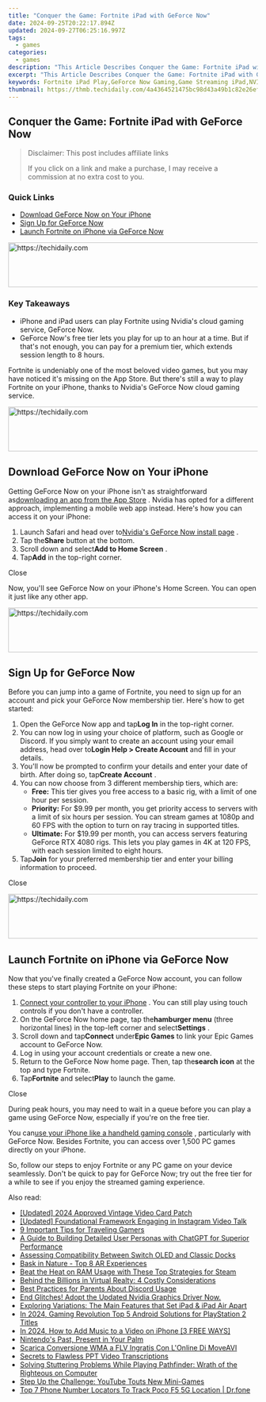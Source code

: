 ```yaml
---
title: "Conquer the Game: Fortnite iPad with GeForce Now"
date: 2024-09-25T20:22:17.894Z
updated: 2024-09-27T06:25:16.997Z
tags:
  - games
categories:
  - games
description: "This Article Describes Conquer the Game: Fortnite iPad with GeForce Now"
excerpt: "This Article Describes Conquer the Game: Fortnite iPad with GeForce Now"
keywords: Fortnite iPad Play,GeForce Now Gaming,Game Streaming iPad,NVIDIA Games Mobile,Fortnite on iPad,Gaming with GeForce Now,Mobile Game Esports
thumbnail: https://thmb.techidaily.com/4a4364521475bc98d43a49b1c82e26ef445f3c795924721c63fb3c06810bfd5f.jpg
---
```


## Conquer the Game: Fortnite iPad with GeForce Now

>  Disclaimer: This post includes affiliate links
>
>  If you click on a link and make a purchase, I may receive a commission at no extra cost to you.
>

### Quick Links

* [Download GeForce Now on Your iPhone](#download-geforce-now-on-your-iphone)
* [Sign Up for GeForce Now](#sign-up-for-geforce-now)
* [Launch Fortnite on iPhone via GeForce Now](#launch-fortnite-on-iphone-via-geforce-now)

<!-- affiliate ads begin -->
<a href="https://aligracehair.sjv.io/c/5597632/1938698/19272" target="_top" id="1938698">
  <img src="//a.impactradius-go.com/display-ad/19272-1938698" border="0" alt="https://techidaily.com" width="728" height="90"/>
</a>
<img height="0" width="0" src="https://aligracehair.sjv.io/i/5597632/1938698/19272" style="position:absolute;visibility:hidden;" border="0" />
<!-- affiliate ads end -->

### Key Takeaways

* iPhone and iPad users can play Fortnite using Nvidia's cloud gaming service, GeForce Now.
* GeForce Now's free tier lets you play for up to an hour at a time. But if that's not enough, you can pay for a premium tier, which extends session length to 8 hours.

 Fortnite is undeniably one of the most beloved video games, but you may have noticed it's missing on the App Store. But there's still a way to play Fortnite on your iPhone, thanks to Nvidia's GeForce Now cloud gaming service.

<!-- affiliate ads begin -->
<a href="https://ephamedtechinc.pxf.io/c/5597632/2145009/26400" target="_top" id="2145009">
  <img src="//a.impactradius-go.com/display-ad/26400-2145009" border="0" alt="https://techidaily.com" width="728" height="90"/>
</a>
<img height="0" width="0" src="https://ephamedtechinc.pxf.io/i/5597632/2145009/26400" style="position:absolute;visibility:hidden;" border="0" />
<!-- affiliate ads end -->

## Download GeForce Now on Your iPhone

 Getting GeForce Now on your iPhone isn't as straightforward as[downloading an app from the App Store](https://www.makeuseof.com/how-to-download-apps-from-app-store/) . Nvidia has opted for a different approach, implementing a mobile web app instead. Here's how you can access it on your iPhone:

1. Launch Safari and head over to[Nvidia's GeForce Now install page](https://play.geforcenow.com/mall/#/install) .
2. Tap the**Share** button at the bottom.
3. Scroll down and select**Add to Home Screen** .
4. Tap**Add** in the top-right corner.

Close

 Now, you'll see GeForce Now on your iPhone's Home Screen. You can open it just like any other app.

<!-- affiliate ads begin -->
<a href="https://wigfever.sjv.io/c/5597632/2014849/22899" target="_top" id="2014849">
  <img src="//a.impactradius-go.com/display-ad/22899-2014849" border="0" alt="https://techidaily.com" width="728" height="90"/>
</a>
<img height="0" width="0" src="https://wigfever.sjv.io/i/5597632/2014849/22899" style="position:absolute;visibility:hidden;" border="0" />
<!-- affiliate ads end -->

## Sign Up for GeForce Now

 Before you can jump into a game of Fortnite, you need to sign up for an account and pick your GeForce Now membership tier. Here's how to get started:

1. Open the GeForce Now app and tap**Log In** in the top-right corner.
2. You can now log in using your choice of platform, such as Google or Discord. If you simply want to create an account using your email address, head over to**Login Help > Create Account** and fill in your details.
3. You'll now be prompted to confirm your details and enter your date of birth. After doing so, tap**Create Account** .
4. You can now choose from 3 different membership tiers, which are:  
   * **Free:** This tier gives you free access to a basic rig, with a limit of one hour per session.  
   * **Priority:** For $9.99 per month, you get priority access to servers with a limit of six hours per session. You can stream games at 1080p and 60 FPS with the option to turn on ray tracing in supported titles.  
   * **Ultimate:** For $19.99 per month, you can access servers featuring GeForce RTX 4080 rigs. This lets you play games in 4K at 120 FPS, with each session limited to eight hours.
5. Tap**Join** for your preferred membership tier and enter your billing information to proceed.

Close

<!-- affiliate ads begin -->
<a href="https://appsumo.8odi.net/c/5597632/2049388/7443" target="_top" id="2049388">
  <img src="//a.impactradius-go.com/display-ad/7443-2049388" border="0" alt="https://techidaily.com" width="728" height="90"/>
</a>
<img height="0" width="0" src="https://appsumo.8odi.net/i/5597632/2049388/7443" style="position:absolute;visibility:hidden;" border="0" />
<!-- affiliate ads end -->

## Launch Fortnite on iPhone via GeForce Now

 Now that you've finally created a GeForce Now account, you can follow these steps to start playing Fortnite on your iPhone:

1. [Connect your controller to your iPhone](https://www.makeuseof.com/how-to-connect-ps5-controller-to-phone/) . You can still play using touch controls if you don't have a controller.
2. On the GeForce Now home page, tap the**hamburger menu** (three horizontal lines) in the top-left corner and select**Settings** .
3. Scroll down and tap**Connect** under**Epic Games** to link your Epic Games account to GeForce Now.
4. Log in using your account credentials or create a new one.
5. Return to the GeForce Now home page. Then, tap the**search icon** at the top and type Fortnite.
6. Tap**Fortnite** and select**Play** to launch the game.

Close

 During peak hours, you may need to wait in a queue before you can play a game using GeForce Now, especially if you're on the free tier.

 You can[use your iPhone like a handheld gaming console](https://www.makeuseof.com/how-to-turn-iphone-into-gaming-console/) , particularly with GeForce Now. Besides Fortnite, you can access over 1,500 PC games directly on your iPhone.

 So, follow our steps to enjoy Fortnite or any PC game on your device seamlessly. Don't be quick to pay for GeForce Now; try out the free tier for a while to see if you enjoy the streamed gaming experience.

<ins class="adsbygoogle"
     style="display:block"
     data-ad-format="autorelaxed"
     data-ad-client="ca-pub-7571918770474297"
     data-ad-slot="1223367746"></ins>

<ins class="adsbygoogle"
     style="display:block"
     data-ad-client="ca-pub-7571918770474297"
     data-ad-slot="8358498916"
     data-ad-format="auto"
     data-full-width-responsive="true"></ins>

<span class="atpl-alsoreadstyle">Also read:</span>
<div><ul>
<li><a href="https://screen-capture.techidaily.com/updated-2024-approved-vintage-video-card-patch/"><u>[Updated] 2024 Approved Vintage Video Card Patch</u></a></li>
<li><a href="https://instagram-video-recordings.techidaily.com/updated-foundational-framework-engaging-in-instagram-video-talk/"><u>[Updated] Foundational Framework Engaging in Instagram Video Talk</u></a></li>
<li><a href="https://games-able.techidaily.com/9-important-tips-for-traveling-gamers/"><u>9 Important Tips for Traveling Gamers</u></a></li>
<li><a href="https://tech-revival.techidaily.com/a-guide-to-building-detailed-user-personas-with-chatgpt-for-superior-performance/"><u>A Guide to Building Detailed User Personas with ChatGPT for Superior Performance</u></a></li>
<li><a href="https://games-able.techidaily.com/assessing-compatibility-between-switch-oled-and-classic-docks/"><u>Assessing Compatibility Between Switch OLED and Classic Docks</u></a></li>
<li><a href="https://games-able.techidaily.com/bask-in-nature-top-8-ar-experiences/"><u>Bask in Nature - Top 8 AR Experiences</u></a></li>
<li><a href="https://games-able.techidaily.com/beat-the-heat-on-ram-usage-with-these-top-strategies-for-steam/"><u>Beat the Heat on RAM Usage with These Top Strategies for Steam</u></a></li>
<li><a href="https://games-able.techidaily.com/behind-the-billions-in-virtual-realty-4-costly-considerations/"><u>Behind the Billions in Virtual Realty: 4 Costly Considerations</u></a></li>
<li><a href="https://games-able.techidaily.com/best-practices-for-parents-about-discord-usage/"><u>Best Practices for Parents About Discord Usage</u></a></li>
<li><a href="https://games-able.techidaily.com/1719166996281-end-glitches-adopt-the-updated-nvidia-graphics-driver-now/"><u>End Glitches! Adopt the Updated Nvidia Graphics Driver Now.</u></a></li>
<li><a href="https://buynow-reviews.techidaily.com/exploring-variations-the-main-features-that-set-ipad-and-ipad-air-apart/"><u>Exploring Variations: The Main Features that Set iPad & iPad Air Apart</u></a></li>
<li><a href="https://screen-activity-recording.techidaily.com/in-2024-gaming-revolution-top-5-android-solutions-for-playstation-2-titles/"><u>In 2024, Gaming Revolution Top 5 Android Solutions for PlayStation 2 Titles</u></a></li>
<li><a href="https://some-knowledge.techidaily.com/in-2024-how-to-add-music-to-a-video-on-iphone-3-free-ways/"><u>In 2024, How to Add Music to a Video on iPhone [3 FREE WAYS]</u></a></li>
<li><a href="https://games-able.techidaily.com/1719173579642-nintendos-past-present-in-your-palm/"><u>Nintendo's Past, Present in Your Palm</u></a></li>
<li><a href="https://discover-brilliant.techidaily.com/scarica-conversione-wma-a-flv-ingratis-con-lonline-di-moveavi/"><u>Scarica Conversione WMA a FLV Ingratis Con L'Online Di MoveAVI</u></a></li>
<li><a href="https://remote-screen-capture.techidaily.com/secrets-to-flawless-ppt-video-transcriptions/"><u>Secrets to Flawless PPT Video Transcriptions</u></a></li>
<li><a href="https://win-blog.techidaily.com/solving-stuttering-problems-while-playing-pathfinder-wrath-of-the-righteous-on-computer/"><u>Solving Stuttering Problems While Playing Pathfinder: Wrath of the Righteous on Computer</u></a></li>
<li><a href="https://games-able.techidaily.com/1719170191625-step-up-the-challenge-youtube-touts-new-mini-games/"><u>Step Up the Challenge: YouTube Touts New Mini-Games</u></a></li>
<li><a href="https://android-location-track.techidaily.com/top-7-phone-number-locators-to-track-poco-f5-5g-location-drfone-by-drfone-virtual-android/"><u>Top 7 Phone Number Locators To Track Poco F5 5G Location | Dr.fone</u></a></li>
</ul></div>

